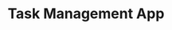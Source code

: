 ---
title: "Task Management App"
description: "A collaborative task management application with real-time updates and team features."
technologies:
  - "Next.js"
  - "TypeScript"
  - "PostgreSQL"
  - "Prisma"
  - "Socket.io"
github: "https://github.com/mustafaenes0zturk/task-manager"
demo: "https://task-manager.vercel.app"
featured: false
--- 